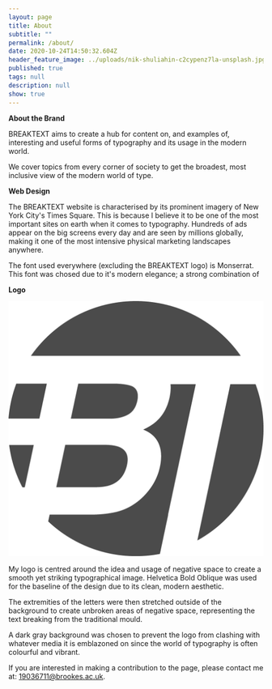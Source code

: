 ```yaml
---
layout: page
title: About
subtitle: ""
permalink: /about/
date: 2020-10-24T14:50:32.604Z
header_feature_image: ../uploads/nik-shuliahin-c2cypenz7la-unsplash.jpg
published: true
tags: null
description: null
show: true
---
```

**About the Brand**

BREAKTEXT aims to create a hub for content on, and examples of, interesting and useful forms of typography and its usage in the modern world. 

We cover topics from every corner of society to get the broadest, most inclusive view of the modern world of type. 

**Web Design**

The BREAKTEXT website is characterised by its prominent imagery of New York City's Times Square. This is because I believe it to be one of the most important sites on earth when it comes to typography. Hundreds of ads appear on the big screens every day and are seen by millions globally, making it one of the most intensive physical marketing landscapes anywhere. 

The font used everywhere (excluding the BREAKTEXT logo) is Monserrat. This font was chosed due to it's modern elegance; a strong combination of 

**Logo**

![The BREAKTEXT Logo.](../uploads/btfavicon.png "The BREAKTEXT Logo.")

My logo is centred around the idea and usage of negative space to create a smooth yet striking typographical image. Helvetica Bold Oblique was used for the baseline of the design due to its clean, modern aesthetic. 

The extremities of the letters were then stretched outside of the background to create unbroken areas of negative space, representing the text breaking from the traditional mould.

A dark gray background was chosen to prevent the logo from clashing with whatever media it is emblazoned on since the world of typography is often colourful and vibrant. 

If you are interested in making a contribution to the page, please contact me at: 19036711@brookes.ac.uk.